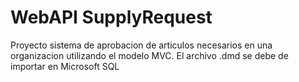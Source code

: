 # WebAPI SupplyRequest
Proyecto sistema de aprobacion de articulos necesarios en una organizacion utilizando el modelo MVC.
El archivo .dmd se debe de importar en Microsoft SQL 
